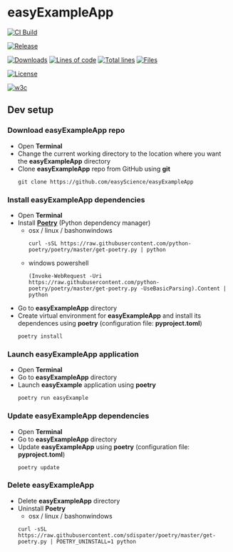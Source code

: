 # easyExampleApp

[![CI Build][20]][21]

[![Release][30]][31]

[![Downloads][70]][71] [![Lines of code][80]][82] [![Total lines][80]][81] [![Files][80]][83]

[![License][50]][51]

[![w3c][90]][91]

## Dev setup

### Download easyExampleApp repo
* Open **Terminal**
* Change the current working directory to the location where you want the **easyExampleApp** directory
* Clone **easyExampleApp** repo from GitHub using **git**
  ```
  git clone https://github.com/easyScience/easyExampleApp
  ```
  
### Install easyExampleApp dependencies
* Open **Terminal**
* Install [**Poetry**](https://python-poetry.org/docs/) (Python dependency manager)
  * osx / linux / bashonwindows
    ```
    curl -sSL https://raw.githubusercontent.com/python-poetry/poetry/master/get-poetry.py | python
    ```
  * windows powershell
    ```
    (Invoke-WebRequest -Uri https://raw.githubusercontent.com/python-poetry/poetry/master/get-poetry.py -UseBasicParsing).Content | python
    ```
* Go to **easyExampleApp** directory
* Create virtual environment for **easyExampleApp** and install its dependences using **poetry** (configuration file: **pyproject.toml**)
  ```
  poetry install
  ```
  
### Launch easyExampleApp application
* Open **Terminal**
* Go to **easyExampleApp** directory
* Launch **easyExample** application using **poetry**
  ```
  poetry run easyExample
  ```

### Update easyExampleApp dependencies
* Open **Terminal**
* Go to **easyExampleApp** directory
* Update **easyExampleApp** using **poetry** (configuration file: **pyproject.toml**)
  ```
  poetry update
  ```

### Delete easyExampleApp
* Delete **easyExampleApp** directory
* Uninstall **Poetry**
   * osx / linux / bashonwindows
   ```
   curl -sSL https://raw.githubusercontent.com/sdispater/poetry/master/get-poetry.py | POETRY_UNINSTALL=1 python
   ```

<!---URLs--->
<!---https://naereen.github.io/badges/--->

<!---CI Build Status--->
[20]: https://github.com/easyScience/easyExampleApp/workflows/build,%20macOS,%20Linux,%20Windows/badge.svg
[21]: https://github.com/easyScience/easyExampleApp/actions

<!---Release--->
[30]: https://img.shields.io/github/release/easyScience/easyExampleApp.svg
[31]: https://github.com/easyScience/easyExampleApp/releases

<!---License--->
[50]: https://img.shields.io/github/license/easyScience/easyExampleApp.svg
[51]: https://github.com/easyScience/easyExampleApp/blob/master/LICENSE.md

<!---LicenseScan--->
[60]: https://app.fossa.com/api/projects/git%2Bgithub.com%2FeasyScience%2FeasyExampleApp.svg?type=shield
[61]: https://app.fossa.com/projects/git%2Bgithub.com%2FeasyScience%2FeasyExampleApp?ref=badge_shield

<!---Downloads--->
[70]: https://img.shields.io/github/downloads/easyScience/easyExampleApp/total.svg
[71]: https://github.com/easyScience/easyExampleApp/releases

<!---Code statistics--->
[80]: https://github.com/easyScience/easyExampleApp
[81]: https://tokei.rs/b1/github/easyScience/easyExampleApp
[82]: https://tokei.rs/b1/github/easyScience/easyExampleApp?category=code
[83]: https://tokei.rs/b1/github/easyScience/easyExampleApp?category=files

<!---W3C validation--->
[90]: https://img.shields.io/w3c-validation/default?targetUrl=https://easyscience.github.io/easyExampleApp
[91]: https://easyscience.github.io/easyExampleApp
